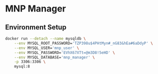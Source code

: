 # MNP Manager

## Environment Setup

```bash
docker run --detach --name mysqldb \
    --env MYSQL_ROOT_PASSWORD='TZP398u$4PHtMyn#_nG83&hEa#6aDdyP' \
    --env MYSQL_USER='mnp_user' \
    --env MYSQL_PASSWORD='EVhX67XTt=@m3D8!5eHD' \
    --env MYSQL_DATABASE='mnp_manager' \
    -p 3306:3306 \
    mysql:8
```

